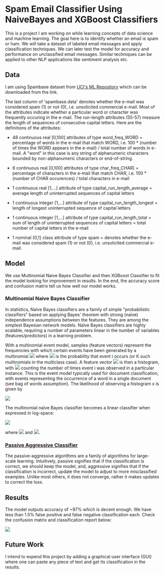 # Spam Email Classifier Using NaiveBayes and XGBoost Classifiers

This is a project I am working on while learning concepts of data science and machine learning. The goal here is to identify whether an email is spam or ham. We will take a dataset of labeled email messages and apply classification techniques. We can later test the model for accuracy and performance on unclassified email messages. Similar techniques can be applied to other NLP applications like sentiment analysis etc.

## Data

I am using Spambase dataset from [UCI's ML Repository](https://archive.ics.uci.edu/ml/datasets/Spambase) which can be downloaded from the link.

The last column of 'spambase.data' denotes whether the e-mail was considered spam (1) or not (0), i.e. unsolicited commercial e-mail. Most of the attributes indicate whether a particular word or character was frequently occuring in the e-mail. The run-length attributes (55-57) measure the length of sequences of consecutive capital letters. Here are the definitions of the attributes:

- 48 continuous real [0,100] attributes of type word_freq_WORD
= percentage of words in the e-mail that match WORD, i.e. 100 * (number of times the WORD appears in the e-mail) / total number of words in e-mail. A "word" in this case is any string of alphanumeric characters bounded by non-alphanumeric characters or end-of-string.

- 6 continuous real [0,100] attributes of type char_freq_CHAR]
= percentage of characters in the e-mail that match CHAR, i.e. 100 * (number of CHAR occurences) / total characters in e-mail

- 1 continuous real [1,...] attribute of type capital_run_length_average
= average length of uninterrupted sequences of capital letters

- 1 continuous integer [1,...] attribute of type capital_run_length_longest
= length of longest uninterrupted sequence of capital letters

- 1 continuous integer [1,...] attribute of type capital_run_length_total
= sum of length of uninterrupted sequences of capital letters
= total number of capital letters in the e-mail

- 1 nominal {0,1} class attribute of type spam
= denotes whether the e-mail was considered spam (1) or not (0), i.e. unsolicited commercial e-mail.


## Model

We use Multinomial Naive Bayes Classifier and then XGBoost Classifier to fit the model looking for improvement in results. In the end, the accuracy score and confusion matrix tell us how well our model works.

### Multinomial Naive Bayes Classifier

In statistics, Naïve Bayes classifiers are a family of simple "probabilistic classifiers" based on applying Bayes' theorem with strong (naïve) independence assumptions between the features. They are among the simplest Bayesian network models. Naïve Bayes classifiers are highly scalable, requiring a number of parameters linear in the number of variables (features/predictors) in a learning problem.

With a multinomial event model, samples (feature vectors) represent the frequencies with which certain events have been generated by a multinomial ![](https://bit.ly/3iUg7N5) where  ![](https://bit.ly/325nawu)  is the probability that event i occurs (or K such multinomials in the multiclass case). A feature vector  ![](https://bit.ly/2BTlXOq)  is then a histogram, with  ![](https://bit.ly/2OciP2D)  counting the number of times event i was observed in a particular instance. This is the event model typically used for document classification, with events representing the occurrence of a word in a single document (see bag of words assumption). The likelihood of observing a histogram x is given by

![](https://bit.ly/328uyre)

The multinomial naïve Bayes classifier becomes a linear classifier when expressed in log-space:

![](https://bit.ly/3iSX31W)

where  ![](https://bit.ly/32aakx4)  and  ![](https://bit.ly/2OflVCW).

### [Passive Aggressive Classifier](http://jmlr.csail.mit.edu/papers/volume7/crammer06a/crammer06a.pdf)
The passive-aggressive algorithms are a family of algorithms for large-scale learning.
Intuitively, passive signifies that if the classification is correct, we should keep the model, and, aggressive signifies that if the classification is incorrect, update the model to adjust to more misclassified examples. Unlike most others, it does not converge, rather it makes updates to correct the loss.

## Results

The model outputs accuracy of ~97% which is decent enough. We have less than 1.5% false positive and false negative classification each. Check the confusion matrix and classification report below:

![](results.png)

## Future Work
I intend to expend this project by adding a graphical user interface (GUI) where one can paste any piece of text and get its classification in the results.
